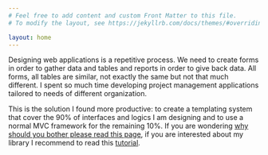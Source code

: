 ```yaml
---
# Feel free to add content and custom Front Matter to this file.
# To modify the layout, see https://jekyllrb.com/docs/themes/#overriding-theme-defaults

layout: home
---
```


Designing web applications is a repetitive process. We need to create forms in order to gather data and tables and reports in order to give back data. All forms, all tables are similar, not exactly the same but not that much different. I spent so much time developing project management applications tailored to needs of different organization. 

This is the solution I found more productive: to create a templating system that cover the 90% of interfaces and logics I am designing and to use a normal MVC framework for the remaining 10%. If you are wondering <a href="{{site.baseurl}}/whybother">why should you bother please read this page</a>, if you are interested about my library I recommend to read this <a href="{{site.baseurl}}/tutorials/crud">tutorial</a>.
